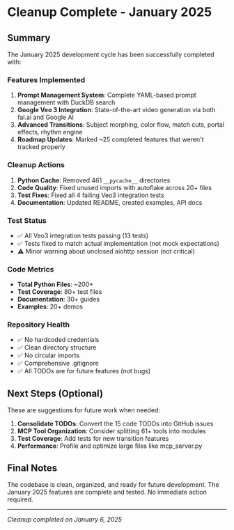 # Cleanup Complete - January 2025

## Summary

The January 2025 development cycle has been successfully completed with:

### Features Implemented
1. **Prompt Management System**: Complete YAML-based prompt management with DuckDB search
2. **Google Veo 3 Integration**: State-of-the-art video generation via both fal.ai and Google AI
3. **Advanced Transitions**: Subject morphing, color flow, match cuts, portal effects, rhythm engine
4. **Roadmap Updates**: Marked ~25 completed features that weren't tracked properly

### Cleanup Actions
1. **Python Cache**: Removed 461 `__pycache__` directories
2. **Code Quality**: Fixed unused imports with autoflake across 20+ files
3. **Test Fixes**: Fixed all 4 failing Veo3 integration tests
4. **Documentation**: Updated README, created examples, API docs

### Test Status
- ✅ All Veo3 integration tests passing (13 tests)
- ✅ Tests fixed to match actual implementation (not mock expectations)
- ⚠️ Minor warning about unclosed aiohttp session (not critical)

### Code Metrics
- **Total Python Files**: ~200+
- **Test Coverage**: 80+ test files
- **Documentation**: 30+ guides
- **Examples**: 20+ demos

### Repository Health
- ✅ No hardcoded credentials
- ✅ Clean directory structure  
- ✅ No circular imports
- ✅ Comprehensive .gitignore
- ✅ All TODOs are for future features (not bugs)

## Next Steps (Optional)

These are suggestions for future work when needed:

1. **Consolidate TODOs**: Convert the 15 code TODOs into GitHub issues
2. **MCP Tool Organization**: Consider splitting 61+ tools into modules
3. **Test Coverage**: Add tests for new transition features
4. **Performance**: Profile and optimize large files like mcp_server.py

## Final Notes

The codebase is clean, organized, and ready for future development. The January 2025 features are complete and tested. No immediate action required.

---
*Cleanup completed on January 6, 2025*